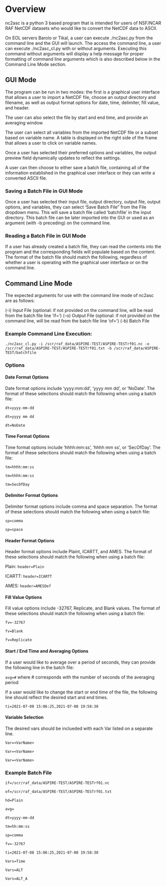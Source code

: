 # Overview
nc2asc is a python 3 based program that is intended for users of NSF/NCAR RAF NetCDF datasets who would like to convert the NetCDF data to ASCII.

On EOL servers Barolo or Tikal, a user can execute ./nc2asc.py from the command line and the GUI will launch. The access the command line, a user can execute ./nc2asc_cl.py with or without arguments. Executing this command without arguments will display a help message for proper formatting of command line arguments which is also described below in the Command Line Mode section. 

## GUI Mode
The program can be run in two modes: the first is a graphical user interface that allows a user to import a NetCDF file, choose an output directory and filename, as well as output format options for date, time, delimiter, fill value, and header.

The user can also select the file by start and end time, and provide an averaging window.

The user can select all variables from the imported NetCDF file or a subset based on variable name. A table is displayed on the right side of the frame that allows a user to click on variable names. 

Once a user has selected their preferred options and variables, the output preview field dynamically updates to reflect the settings. 

A user can then choose to either save a batch file, containing all of the information established in the graphical user interface or they can write a converted ASCII file. 

### Saving a Batch File in GUI Mode
Once a user has selected their input file, output directory, output file, output options, and variables, they can select ‘Save Batch File” from the File dropdown menu. This will save a batch file called ‘batchfile’ in the input directory. This batch file can be later imported into the GUI or used as an argument (with -b preceding) on the command line. 

### Reading a Batch File in GUI Mode
If a user has already created a batch file, they can read the contents into the program and the corresponding fields will populate based on the content. The format of the batch file should match the following, regardless of whether a user is operating with the graphical user interface or on the command line. 

## Command Line Mode
The expected arguments for use with the command line mode of nc2asc are as follows:

(-i) Input File (optional: if not provided on the command line, will be read from the batch file line ‘if=’)
(-o) Output File (optional: if not provided on the command line, will be read from the batch file line ‘of=’)
(-b) Batch File

### Example Command Line Execution:

`./nc2asc_cl.py -i /scr/raf_data/ASPIRE-TEST/ASPIRE-TESTrf01.nc -o /scr/raf_data/ASPIRE-TEST/ASPIRE-TESTrf01.txt -b /scr/raf_data/ASPIRE-TEST/batchfile`

### Options

#### Date Format Options
Date format options include ‘yyyy:mm:dd’, ‘yyyy mm dd’, or ‘NoDate’. The format of these selections should match the following when using a batch file:

`dt=yyyy-mm-dd`

`dt=yyyy mm dd`

`dt=NoDate`


#### Time Format Options
Time format options include ‘hhhh:mm:ss’, ‘hhhh mm ss’, or ‘SecOfDay’. The format of these selections should match the following when using a batch file:

`tm=hhhh:mm:ss`

`tm=hhhh:mm:ss`

`tm=SecOfDay`


#### Delimiter Format Options
Delimiter format options include comma and space separation. The format of these selections should match the following when using a batch file:

`sp=comma`

`sp=space`


#### Header Format Options
Header format options include Plaint, ICARTT, and AMES. The format of these selections should match the following when using a batch file:

Plain: `header=Plain`

ICARTT: `header=ICARTT`

AMES: `header=AMESDef`


#### Fill Value Options
Fill value options include -32767, Replicate, and Blank values. The format of these selections should match the following when using a batch file:

`fv=-32767`

`fv=Blank`

`fv=Replicate`


#### Start / End Time and Averaging Options
If a user would like to average over a period of seconds, they can provide the following line in the batch file:

`avg=#` where # corresponds with the number of seconds of the averaging period

If a user would like to change the start or end time of the file, the following line should reflect the desired start and end times.

`ti=2021-07-08 15:06:25,2021-07-08 19:58:30`

#### Variable Selection
The desired vars should be inclueded with each Var listed on a separate line.

`Var=<VarName>`

`Var=<VarName>`

`Var=<VarName>`

### Example Batch File

```
if=/scr/raf_data/ASPIRE-TEST/ASPIRE-TESTrf01.nc

of=/scr/raf_data/ASPIRE-TEST/ASPIRE-TESTrf01.txt

hd=Plain

avg=

dt=yyyy-mm-dd

tm=hh:mm:ss

sp=comma

fv=-32767

ti=2021-07-08 15:06:25,2021-07-08 19:58:30

Vars=Time

Vars=ALT

Vars=ALT_A

```

